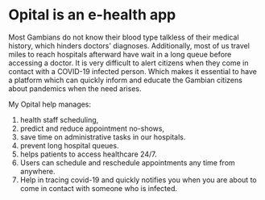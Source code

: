 # Opital is an e-health app 

Most Gambians do not know their blood type talkless of their medical history, which hinders doctors' diagnoses. Additionally, most of us travel miles to reach hospitals afterward have wait in a long queue before accessing a doctor.
It is very difficult to alert citizens when they come in contact with a COVID-19 infected person. Which makes it essential to have a platform which can quickly inform and educate the Gambian citizens about pandemics when the need arises.



My Opital help manages:
1. health staff scheduling, 
2. predict and reduce appointment no-shows, 
3. save time on administrative tasks in our hospitals.
4. prevent long hospital queues.
5. helps patients to access healthcare 24/7. 
6. Users can schedule and reschedule appointments any time from anywhere.
7. Help in tracing covid-19 and quickly notifies you when you are about to come in contact with someone who is infected.
